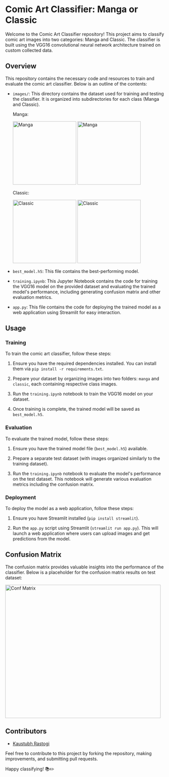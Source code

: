 # Comic Art Classifier: Manga or Classic

Welcome to the Comic Art Classifier repository! This project aims to classify comic art images into two categories: Manga and Classic. The classifier is built using the VGG16 convolutional neural network architecture trained on custom collected data.

## Overview

This repository contains the necessary code and resources to train and evaluate the comic art classifier. Below is an outline of the contents:

- `images/`: This directory contains the dataset used for training and testing the classifier. It is organized into subdirectories for each class (Manga and Classic).

  Manga:

  <img src="https://github.com/rastogi17/comic_art_classifier/assets/143191304/a86d0867-e2b5-46a6-ba20-41be53ae5008" alt="Manga" width="200" height="200">
  <img src="https://github.com/rastogi17/comic_art_classifier/assets/143191304/61807062-73c4-4359-86dc-37521d859a48" alt="Manga" width="200" height="200">
  
  Classic:

  <img src="https://github.com/rastogi17/comic_art_classifier/assets/143191304/c7b9775e-b840-47f9-82c2-444f89f2a023" alt="Classic" width="200" height="200">
  <img src="https://github.com/rastogi17/comic_art_classifier/assets/143191304/f5de7e25-df07-4ef1-a7ef-4eb490b38128" alt="Classic" width="200" height="200">
  


  
- `best_model.h5`: This file contains the best-performing model.

- `training.ipynb`: This Jupyter Notebook contains the code for training the VGG16 model on the provided dataset and evaluating the trained model's performance, including generating confusion matrix and other evaluation metrics.

- `app.py`: This file contains the code for deploying the trained model as a web application using Streamlit for easy interaction.

## Usage

### Training

To train the comic art classifier, follow these steps:

1. Ensure you have the required dependencies installed. You can install them via `pip install -r requirements.txt`.

2. Prepare your dataset by organizing images into two folders: `manga` and `classic`, each containing respective class images.

3. Run the `training.ipynb` notebook to train the VGG16 model on your dataset.

4. Once training is complete, the trained model will be saved as `best_model.h5`.

### Evaluation

To evaluate the trained model, follow these steps:

1. Ensure you have the trained model file (`best_model.h5`) available.

2. Prepare a separate test dataset (with images organized similarly to the training dataset).

3. Run the `training.ipynb` notebook to evaluate the model's performance on the test dataset. This notebook will generate various evaluation metrics including the confusion matrix.

### Deployment

To deploy the model as a web application, follow these steps:

1. Ensure you have Streamlit installed (`pip install streamlit`).

2. Run the `app.py` script using Streamlit (`streamlit run app.py`). This will launch a web application where users can upload images and get predictions from the model.

## Confusion Matrix

The confusion matrix provides valuable insights into the performance of the classifier. Below is a placeholder for the confusion matrix results on test dataset:

<img src="https://github.com/rastogi17/comic_art_classifier/assets/143191304/add356b9-229b-400d-af37-bafc2a142282" alt="Conf Matrix" width="491" height="421">

## Contributors

- [Kaustubh Rastogi](https://github.com/rastogi17)

Feel free to contribute to this project by forking the repository, making improvements, and submitting pull requests.

Happy classifying! 📚✏️

